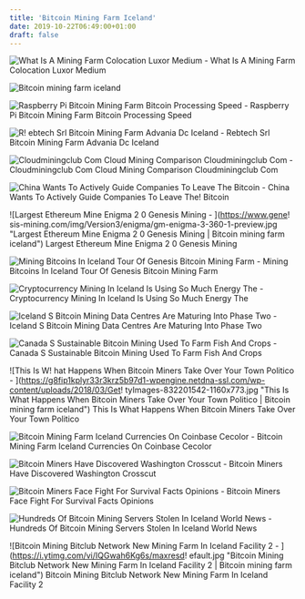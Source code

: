 ```yaml
---
title: 'Bitcoin Mining Farm Iceland'
date: 2019-10-22T06:49:00+01:00
draft: false
---
```


![What Is A Mining Farm Colocation Luxor Medium - ](https://miro.medium.com/max/1200/1*449ARa7-AAiVaQJ_fyYZcA.jpeg "What Is A Mining Farm Colocation Luxor Medium | Bitcoin mining farm iceland") What Is A Mining Farm Colocation Luxor Medium

![Bitcoin mining farm iceland](https://media.datacenterdynamics.com/media/images/Etix_Everywhere_Borealis_I_Iceland_-_Photo_take.original.jpg "Bitcoin mining farm iceland") 

![Raspberry Pi Bitcoin Mining Farm Bitcoin Processing Speed - ](http://i.imgur.com/psZZavp.jpg "Raspberry Pi Bitcoin Mining Farm Bitcoin Processing Speed | Bitcoin mining farm iceland") Raspberry Pi Bitcoin Mining Farm Bitcoin Processing Speed

![R!   ebtech Srl Bitcoin Mining Farm Advania Dc Iceland - ](https://i.ytimg.com/vi/s8Srz1vP6XQ/maxresdefault.jpg "Rebtech Srl Bitcoin Mining Farm Advania Dc Iceland | Bitcoin mining farm iceland") Rebtech Srl Bitcoin Mining Farm Advania Dc Iceland

![Cloudminingclub Com Cloud Mining Comparison Cloudminingclub Com - ](http://cloudminingclub.com/wp-content/uploads/2017/08/omnia-mining-hardware.jpg "Cloudminingclub Com Cloud Mining Comparison Cloudminingclub Com | Bitcoin mining farm iceland") Cloudminingclub Com Cloud Mining Comparison Cloudminingclub Com

![China Wants To Actively Guide Companies To Leave The Bitcoin - ](https://i2.wp.com/marketbusinessnews.com/wp-content/uploads/2018/01/Bitcoin_Mining_Farm_iceland.png?resize=1127%2C620 "China Wants To Actively Guide Companies To Leave The Bitcoin | Bitcoin mining farm iceland") China Wants To Actively Guide Companies To Leave The! Bitcoin

![Largest Ethereum Mine Enigma 2 0 Genesis Mining - ](https://www.gene!   sis-mining.com/img/Version3/enigma/gm-enigma-3-360-1-preview.jpg "Largest Ethereum Mine Enigma 2 0 Genesis Mining | Bitcoin mining farm iceland") Largest Ethereum Mine Enigma 2 0 Genesis Mining

![Mining Bitcoins In Iceland Tour Of Genesis Bitcoin Mining Farm - ](http://cryptonewsguru.com/wp-content/uploads/2018/10/1539095254_maxresdefault.jpg "Mining Bitcoins In Iceland Tour Of Genesis Bitcoin Mining Farm | Bitcoin mining farm iceland") Mining Bitcoins In Iceland Tour Of Genesis Bitcoin Mining Farm

![Cryptocurrency Mining In Iceland Is Using So Much Energy The - ](https://arc-anglerfish-washpost-prod-washpost.s3.amazonaws.com/public/OP4MNIQRBQ7CJP6DXYFSMY5JJU.jpg "Cryptocurrency Mining In Iceland Is Using So Much Energy The | Bitcoin mining f!   arm iceland") Cryptocurrency Mining In Iceland Is Using So Much Energy The

![Iceland S Bitcoin Mining Data Centres Are Maturing Into Phase Two - ](https://images.idgesg.net/images/idge/imported/imageapi/2019/07/26/19/iceland_-100806160-large.jpg "Iceland S Bitcoin Mining Data Centres Are Maturing Into Phase Two | Bitcoin mining farm iceland") Iceland S Bitcoin Mining Data Centres Are Maturing Into Phase Two

![Canada S Sustainable Bitcoin Mining Used To Farm Fish And Crops - ](https://bitcoinist.com/wp-content/uploads/2018/01/flickr-fish-farm.jpg "Canada S Sustainable Bitcoin Mining Used To Farm Fish And Crops | Bitcoin mining farm iceland") Canada S Sustainable Bitcoin Mining Used To Farm Fish And Crops

![This Is W!   hat Happens When Bitcoin Miners Take Over Your Town Politico - ](https://g8fip1kplyr33r3krz5b97d1-wpengine.netdna-ssl.com/wp-content/uploads/2018/03/Get!   tyImages-832201542-1160x773.jpg "This Is What Happens When Bitcoin Miners Take Over Your Town Politico | Bitcoin mining farm iceland") This Is What Happens When Bitcoin Miners Take Over Your Town Politico

![Bitcoin Mining Farm Iceland Currencies On Coinbase Cecolor - ](https://bitcoinexchangeguide.com/wp-content/uploads/2018/10/Iceland-Mining-Farm-Presents-Energy-Use-Problem-696x449.jpg "Bitcoin Mining Farm Iceland Currencies On Coinbase Cecolor | Bitcoin mining farm iceland") Bitcoin Mining Farm Iceland Currencies On Coinbase Cecolor

![Bitcoin Miners Have Discovered Washington Crosscut - ](https://crosscut.com/sites/default/files/styles/three_two_960x640/public/images/articles/Bitcoin-server-larger-1.jpg?itok=327lYdrf "Bitcoin Miners Have Discovered Washington Crosscut | Bitcoin mining far!   m iceland") Bitcoin Miners Have Discovered Washington Crosscut

![Bitcoin Miners Face Fight For Survival Facts Opinions - ](http://www.factsandopinions.com/wp-content/uploads/2016/07/2016-07-08T201731Z_1_LYNXNPEC671FA_RTROPTP_3_MARKETS-BITCOIN-MINING-300x196.jpg "Bitcoin Miners Face Fight For Survival Facts Opinions | Bitcoin mining farm iceland") Bitcoin Miners Face Fight For Survival Facts Opinions

![Hundreds Of Bitcoin Mining Servers Stolen In Iceland World News - ](https://i.guim.co.uk/img/media/feffb9276ab265fcae4dc98e4bd519b888e6d315/0_65_3500_2101/master/3500.jpg?width=300&quality=85&auto=format&fit=max&s=e1f13875c5c9aa7ad2f8d12f74a21aac "Hundreds Of Bitcoin Mining Servers Stolen In Iceland World News | Bitcoin mining farm iceland") Hundreds Of Bitcoin Mining Servers Stolen In Iceland World News

![Bitcoin Mining Bitclub Network New Mining Farm In Iceland Facility 2 - ](https://i.ytimg.com/vi/IQGwah6Kg6s/maxresd!   efault.jpg "Bitcoin Mining Bitclub Network New Mining Farm In Iceland Facility 2 | Bitcoin mining farm iceland") Bitcoin Mining Bitclub Network New Mining Farm In Iceland Facility 2